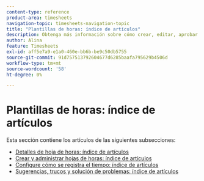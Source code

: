 ```yaml
---
content-type: reference
product-area: timesheets
navigation-topic: timesheets-navigation-topic
title: "Plantillas de horas: índice de artículos"
description: Obtenga más información sobre cómo crear, editar, aprobar y administrar plantillas de horas, perfiles de plantillas de horas y tipos de horas en las siguientes secciones.
author: Alina
feature: Timesheets
exl-id: aff5e7a9-e1a0-460e-bb6b-be9c50db5755
source-git-commit: 91d757513792604677d6285baafa795629b4506d
workflow-type: tm+mt
source-wordcount: '58'
ht-degree: 0%

---
```


# Plantillas de horas: índice de artículos

<!-- Audited: 12/2023 -->

Esta sección contiene los artículos de las siguientes subsecciones:

* [Detalles de hoja de horas: índice de artículos](../timesheets/timesheets/timesheets.md)
* [Crear y administrar hojas de horas: índice de artículos](../timesheets/create-and-manage-timesheets/create-and-manage-timesheets.md)
* [Configure cómo se registra el tiempo: índice de artículos](../timesheets/config-timesheet-prefs/configure-timesheet-preferences.md)
* [Sugerencias, trucos y solución de problemas: índice de artículos](../timesheets/tips-tricks-and-troubleshooting/tips-tricks-and-troubleshooting-timesheets.md)
